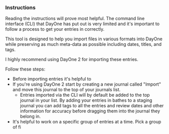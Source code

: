 ### Instructions

Reading the instructions will prove most helpful. The command line interface (CLI) that DayOne has put out is very limited and it's important to follow a process to get your entries in correctly.

This tool is designed to help you import files in various formats into DayOne while preserving as much meta-data as possible including dates, titles, and tags.

I highly recommend using DayOne 2 for importing these entries.

Follow these steps:
- Before importing entries it's helpful to 
- If you're using DayOne 2 start by creating a new journal called "Import" and move this journal to the top of your journals list.
	- Entries imported via the CLI will by default be added to the top journal in your list. By adding your entries in bathes to a staging journal you can add tags to all the entries and review dates and other information for accuracy before dragging them into the journal they belong in.
- It's helpful to work on a specific group of entries at a time. Pick a group of fi
